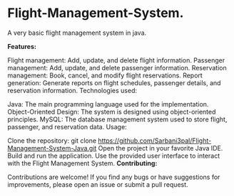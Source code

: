 # Flight-Management-System.
A very basic flight management system in java.

**Features:**

Flight management: Add, update, and delete flight information.
Passenger management: Add, update, and delete passenger information.
Reservation management: Book, cancel, and modify flight reservations.
Report generation: Generate reports on flight schedules, passenger details, and reservation information.
Technologies used:

Java: The main programming language used for the implementation.
Object-Oriented Design: The system is designed using object-oriented principles.
MySQL: The database management system used to store flight, passenger, and reservation data.
Usage:

Clone the repository: git clone https://github.com/Sarbani3pal/Flight-Management-System-Java.git
Open the project in your favorite Java IDE.
Build and run the application.
Use the provided user interface to interact with the Flight Management System.
**Contributing:**

Contributions are welcome! If you find any bugs or have suggestions for improvements, please open an issue or submit a pull request.

